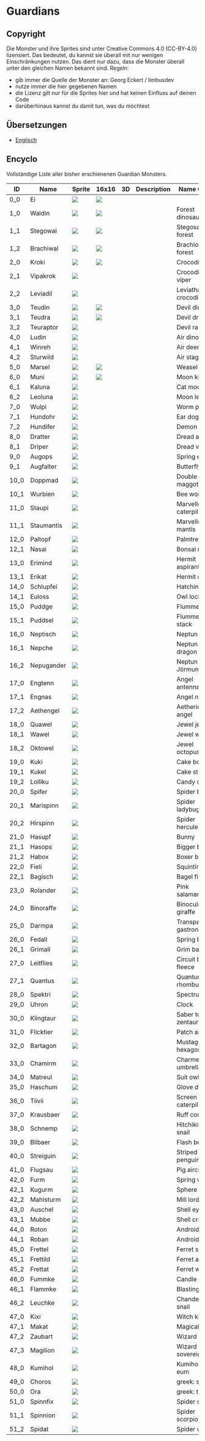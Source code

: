 # Guardians

## Copyright

Die Monster und ihre Sprites sind unter Creative Commons 4.0 (CC-BY-4.0) lizensiert. Das bedeutet, du kannst sie überall mit nur wenigen Einschränkungen nutzen. Das dient nur dazu, dass die Monster überall unter den gleichen Namen bekannt sind. Regeln:

* gib immer die Quelle der Monster an: Georg Eckert / limbusdev
* nutze immer die hier gegebenen Namen
* die Lizenz gilt nur für die Sprites hier und hat keinen Einfluss auf deinen Code
* darüberhinaus kannst du damit tun, was du möchtest

## Übersetzungen

* [Englisch](./Guardians.md)

## Encyclo

Vollständige Liste aller bisher erschienenen Guardian Monsters.

|ID         |Name       |Sprite                 |16x16                  |3D |Description|Name Origin            |
|-----------|-----------|-----------------------|-----------------------|---|-----------|-----------------------|
|0_0        |Ei         |![](./128x128/0_0.png) |![](./16x16/0_0.png)   |   |           |                       |
|1_0        |Waldin     |![](./128x128/1_0.png) |![](./16x16/1_0.png)   |   |           |Forest dinosaur        |
|1_1        |Stegowal   |![](./128x128/1_1.png) |![](./16x16/1_1.png)   |   |           |Stegosaurus forest     |
|1_2        |Brachiwal  |![](./128x128/1_2.png) |![](./16x16/1_2.png)   |   |           |Brachiosaurus forest   |
|2_0        |Kroki      |![](./128x128/2_0.png) |![](./16x16/2_0.png)   |   |           |Crocodile              |
|2_1        |Vipakrok   |![](./128x128/2_1.png) |                       |   |           |Crocodile viper        |
|2_2        |Leviadil   |![](./128x128/2_2.png) |                       |   |           |Leviathan crocodile    |
|3_0        |Teudin     |![](./128x128/3_0.png) |![](./16x16/3_0.png)   |   |           |Devil dinosaur         |
|3_1        |Teudra     |![](./128x128/3_1.png) |![](./16x16/3_1.png)   |   |           |Devil dragon           |
|3_2        |Teuraptor  |![](./128x128/3_2.png) |                       |   |           |Devil raptor           |
|4_0        |Ludin      |![](./128x128/4_0.png) |                       |   |           |Air dinosaur           |
|4_1        |Winreh     |![](./128x128/4_1.png) |                       |   |           |Air deer               |
|4_2        |Sturwild   |![](./128x128/4_2.png) |                       |   |           |Air stag               |
|5_0        |Marsel     |![](./128x128/5_0.png) |![](./16x16/5_0.png)   |   |           |Weasel toat            |
|6_0        |Muni       |![](./128x128/6_0.png) |![](./16x16/6_0.png)   |   |           |Moon kitty             |
|6_1        |Kaluna     |![](./128x128/6_1.png) |                       |   |           |Cat moon               |
|6_2        |Leoluna    |![](./128x128/6_2.png) |                       |   |           |Moon leopard           |
|7_0        |Wulpi      |![](./128x128/7_0.png) |                       |   |           |Worm puppy             |
|7_1        |Hundohr    |![](./128x128/7_1.png) |                       |   |           |Ear dog                |
|7_2        |Hundifer   |![](./128x128/7_2.png) |                       |   |           |Demon dog              |
|8_0        |Dratter    |![](./128x128/8_0.png) |                       |   |           |Dread adder            |
|8_1        |Driper     |![](./128x128/8_1.png) |                       |   |           |Dread viper            |
|9_0        |Augops     |![](./128x128/9_0.png) |                       |   |           |Spring eye             |
|9_1        |Augfalter  |![](./128x128/9_1.png) |                       |   |           |Butterfly eye          |
|10_0       |Doppmad    |![](./128x128/10_0.png)|                       |   |           |Double maggot          |
|10_1       |Wurbien    |![](./128x128/10_1.png)|                       |   |           |Bee worm               |
|11_0       |Staupi     |![](./128x128/11_0.png)|                       |   |           |Marvellous caterpillar |
|11_1       |Staumantis |![](./128x128/11_1.png)|                       |   |           |Marvellous mantis      |
|12_0       |Paltopf    |![](./128x128/12_0.png)|                       |   |           |Palmtree pot           |
|12_1       |Nasai      |![](./128x128/12_1.png)|                       |   |           |Bonsai nose            |
|13_0       |Erimind    |![](./128x128/13_0.png)|                       |   |           |Hermit aspirant        |
|13_1       |Erikat     |![](./128x128/13_1.png)|                       |   |           |Hermit chief           |
|14_0       |Schlupfei  |![](./128x128/14_0.png)|                       |   |           |Hatching egg           |
|14_1       |Euloss     |![](./128x128/14_1.png)|                       |   |           |Owl lock               |
|15_0       |Puddge     |![](./128x128/15_0.png)|                       |   |           |Flummery boy           |
|15_1       |Puddsel    |![](./128x128/15_1.png)|                       |   |           |Flummery stack         |
|16_0       |Neptisch   |![](./128x128/16_0.png)|                       |   |           |Neptun fish            |
|16_1       |Nepche     |![](./128x128/16_1.png)|                       |   |           |Neptun dragon          |
|16_2       |Nepugander |![](./128x128/16_2.png)|                       |   |           |Neptun Jörmungandr     |
|17_0       |Engtenn    |![](./128x128/17_0.png)|                       |   |           |Angel antenna          |
|17_1       |Engnas     |![](./128x128/17_1.png)|                       |   |           |Angel nose             |
|17_2       |Aethengel  |![](./128x128/17_2.png)|                       |   |           |Aetherical angel       |
|18_0       |Quawel     |![](./128x128/18_0.png)|                       |   |           |Jewel jellyfish        |
|18_1       |Wawel      |![](./128x128/18_1.png)|                       |   |           |Jewel whale            |
|18_2       |Oktowel    |![](./128x128/18_2.png)|                       |   |           |Jewel octopus          |
|19_0       |Kuki       |![](./128x128/19_0.png)|                       |   |           |Cake boy               |
|19_1       |Kukel      |![](./128x128/19_1.png)|                       |   |           |Cake stack             |
|19_2       |Lolliku    |![](./128x128/19_2.png)|                       |   |           |Candy cake             |
|20_0       |Spifer     |![](./128x128/20_0.png)|                       |   |           |Spider beetle          |
|20_1       |Marispinn  |![](./128x128/20_1.png)|                       |   |           |Spider ladybug         |
|20_2       |Hirspinn   |![](./128x128/20_2.png)|                       |   |           |Spider hercules bug    |
|21_0       |Hasupf     |![](./128x128/21_0.png)|                       |   |           |Bunny                  |
|21_1       |Hasops     |![](./128x128/21_1.png)|                       |   |           |Bigger bunny           |
|21_2       |Habox      |![](./128x128/21_2.png)|                       |   |           |Boxer bunny            |
|22_0       |Fieli      |![](./128x128/22_0.png)|                       |   |           |Squinting fish         |
|22_1       |Bagisch    |![](./128x128/22_1.png)|                       |   |           |Bagel fish             |
|23_0       |Rolander   |![](./128x128/23_0.png)|                       |   |           |Pink salamander        |
|24_0       |Binoraffe  |![](./128x128/24_0.png)|                       |   |           |Binocular giraffe      |
|25_0       |Darmpa     |![](./128x128/25_0.png)|                       |   |           |Transparent gastronomy |
|26_0       |Fedall     |![](./128x128/26_0.png)|                       |   |           |Spring ball            |
|26_1       |Grimall    |![](./128x128/26_1.png)|                       |   |           |Grim ball              |
|27_0       |Leitflies  |![](./128x128/27_0.png)|                       |   |           |Circuit board fleece   |
|27_1       |Quantus    |![](./128x128/27_1.png)|                       |   |           |Quantum rhombus        |
|28_0       |Spektri    |![](./128x128/28_0.png)|                       |   |           |Spectrum bug           |
|29_0       |Uhron      |![](./128x128/29_0.png)|                       |   |           |Clock                  |
|30_0       |Klingtaur  |![](./128x128/30_0.png)|                       |   |           |Saber tooth zentaur    |
|31_0       |Flicktier  |![](./128x128/31_0.png)|                       |   |           |Patch animal           |
|32_0       |Bartagon   |![](./128x128/32_0.png)|                       |   |           |Mustage hexagon        |
|33_0       |Chamirm    |![](./128x128/33_0.png)|                       |   |           |Charmeleon umbrella    |
|34_0       |Matreul    |![](./128x128/34_0.png)|                       |   |           |Suit owl               |
|35_0       |Haschum    |![](./128x128/35_0.png)|                       |   |           |Glove demon            |
|36_0       |Tiivii     |![](./128x128/36_0.png)|                       |   |           |Screen caterpillar     |
|37_0       |Krausbaer  |![](./128x128/37_0.png)|                       |   |           |Ruff coon              |
|38_0       |Schnemp    |![](./128x128/38_0.png)|                       |   |           |Hitchiking snail       |
|39_0       |Blibaer    |![](./128x128/39_0.png)|                       |   |           |Flash bear             |
|40_0       |Streiguin  |![](./128x128/40_0.png)|                       |   |           |Striped penguin        |
|41_0       |Flugsau    |![](./128x128/41_0.png)|                       |   |           |Pig aircraft           |
|42_0       |Furm       |![](./128x128/42_0.png)|                       |   |           |Spring worm            |
|42_1       |Kugurm     |![](./128x128/42_1.png)|                       |   |           |Sphere snake           |
|42_2       |Mahlsturm  |![](./128x128/42_2.png)|                       |   |           |Mill lord              |
|43_0       |Auschel    |![](./128x128/43_0.png)|                       |   |           |Shell eye              |
|43_1       |Mubbe      |![](./128x128/43_1.png)|                       |   |           |Shell crab             |
|44_0       |Roton      |![](./128x128/44_0.png)|                       |   |           |Android ton            |
|44_1       |Roban      |![](./128x128/44_1.png)|                       |   |           |Android main           |
|45_0       |Frettel    |![](./128x128/45_0.png)|                       |   |           |Ferret shell           |
|45_1       |Frettild   |![](./128x128/45_1.png)|                       |   |           |Ferret armor           |
|45_2       |Frettat    |![](./128x128/45_2.png)|                       |   |           |Ferret warrior         |
|46_0       |Fummke     |![](./128x128/46_0.png)|                       |   |           |Candle snail           |
|46_1       |Flammke    |![](./128x128/46_1.png)|                       |   |           |Blasting snail         |
|46_2       |Leuchke    |![](./128x128/46_2.png)|                       |   |           |Chandelier snail       |
|47_0       |Kixi       |![](./128x128/47_0.png)|                       |   |           |Witch kitty            |
|47_1       |Makat      |![](./128x128/47_1.png)|                       |   |           |Magical cat            |
|47_2       |Zaubart    |![](./128x128/47_2.png)|                       |   |           |Wizard mane            |
|47_3       |Magilion   |![](./128x128/47_3.png)|                       |   |           |Wizard sovereign       |
|48_0       |Kumihol    |![](./128x128/48_0.png)|                       |   |           |Kumiho eol-eum         |
|49_0       |Choros     |![](./128x128/49_0.png)|                       |   |           |greek: space           |
|50_0       |Ora        |![](./128x128/50_0.png)|                       |   |           |greek: time            |
|51_0       |Spinnfix   |![](./128x128/51_0.png)|                       |   |           |Spider shell           |
|51_1       |Spinnion   |![](./128x128/51_1.png)|                       |   |           |Spider scorpion        |
|51_2       |Spidat     |![](./128x128/51_2.png)|                       |   |           |Spider warrior         |






























